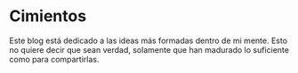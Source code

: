 # Cimientos

Este blog está dedicado a las ideas más formadas dentro de mi mente.
Esto no quiere decir que sean verdad, solamente que han madurado lo suficiente como para compartirlas.

